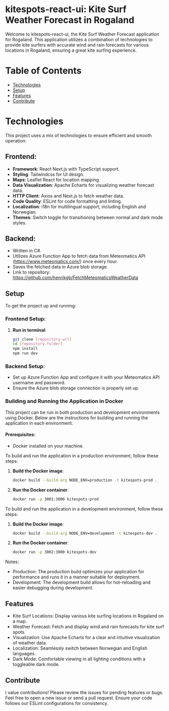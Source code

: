 # kitespots-react-ui: Kite Surf Weather Forecast in Rogaland

Welcome to kitespots-react-ui, the Kite Surf Weather Forecast application for Rogaland. This application utilizes a combination of technologies to provide kite surfers with accurate wind and rain forecasts for various locations in Rogaland, ensuring a great kite surfing experience.

# Table of Contents
- [Technologies](#technologies)
- [Setup](#setup)
- [Features](#features)
- [Contribute](#contribute)

# Technologies

This project uses a mix of technologies to ensure efficient and smooth operation:

## Frontend:
- **Framework**: React Next.js with TypeScript support.
- **Styling**: Tailwindcss for UI design.
- **Maps**: Leaflet React for location mapping.
- **Data Visualization**: Apache Echarts for visualizing weather forecast data.
- **HTTP Client**: Axios and Next.js to fetch weather data.
- **Code Quality**: ESLint for code formatting and linting.
- **Localization**: i18n for multilingual support, including English and Norwegian.
- **Themes**: Switch toggle for transitioning between normal and dark mode styles.

## Backend:
- Written in C#.
- Utilizes Azure Function App to fetch data from Meteomatics API (https://www.meteomatics.com/) once every hour.
- Saves the fetched data in Azure blob storage.
- Link to repository: https://github.com/henrikgb/FetchMeteomaticsWeatherData

## Setup
To get the project up and running:

### Frontend Setup:
1. **Run in terminal**:
   ```bash
   git clone [repository-url]
   cd [repository-folder]
   npm install
   npm run dev

### Backend Setup:
- Set up Azure Function App and configure it with your Meteomatics API username and password.
- Ensure the Azure blob storage connection is properly set up.

### Building and Running the Application in Docker
This project can be run in both production and development environments using Docker. Below are the instructions for building and running the application in each environment.

#### Prerequisites:
- Docker installed on your machine.

To build and run the application in a production environment, follow these steps:
1. **Build the Docker image**:
   ```bash
   docker build --build-arg NODE_ENV=production -t kitespots-prod .

2. **Run the Docker container**:
   ```bash
   docker run -p 3001:3000 kitespots-prod

To build and run the application in a development environment, follow these steps:
1. **Build the Docker image**:
   ```bash
   docker build --build-arg NODE_ENV=development -t kitespots-dev .

2. **Run the Docker container**:
   ```bash
   docker run -p 3002:3000 kitespots-dev

Notes:
- Production: The production build optimizes your application for performance and runs it in a manner suitable for deployment.
- Development: The development build allows for hot-reloading and easier debugging during development.


## Features
- Kite Surf Locations: Display various kite surfing locations in Rogaland on a map.
- Weather Forecast: Fetch and display wind and rain forecasts for kite surf spots.
- Visualization: Use Apache Echarts for a clear and intuitive visualization of weather data.
- Localization: Seamlessly switch between Norwegian and English languages.
- Dark Mode: Comfortable viewing in all lighting conditions with a toggleable dark mode.

## Contribute
I value contributions! Please review the issues for pending features or bugs. Feel free to open a new issue or send a pull request. Ensure your code follows our ESLint configurations for consistency.  
